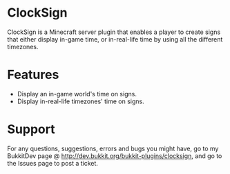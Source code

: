 # ClockSign
ClockSign is a Minecraft server plugin that enables a player to create signs that either display in-game time, or in-real-life time by using all the different timezones.

# Features
* Display an in-game world's time on signs.
* Display in-real-life timezones' time on signs.

# Support
For any questions, suggestions, errors and bugs you might have, go to my BukkitDev page @ http://dev.bukkit.org/bukkit-plugins/clocksign, and go to the Issues page to post a ticket.


